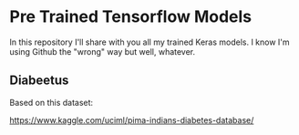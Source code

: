 # Pre Trained Tensorflow Models


In this repository I'll share with you all my trained Keras models. I know I'm using Github the "wrong" way but well, whatever.

## Diabeetus
Based on this dataset:

https://www.kaggle.com/uciml/pima-indians-diabetes-database/

